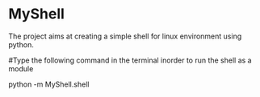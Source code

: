 # MyShell
The project aims at creating a simple shell for linux environment using python.

#Type the following command in the terminal inorder to run the shell as a module

python -m MyShell.shell
